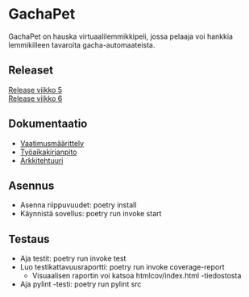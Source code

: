 # GachaPet
GachaPet on hauska virtuaalilemmikkipeli, jossa pelaaja voi hankkia lemmikilleen tavaroita gacha-automaateista.

## Releaset
[Release viikko 5](https://github.com/oonarauhala/ot-harjoitustyo/releases/tag/viikko5)  
[Release viikko 6](https://github.com/oonarauhala/ot-harjoitustyo/releases/tag/viikko6)

## Dokumentaatio
* [Vaatimusmäärittely](https://github.com/oonarauhala/ot-harjoitustyo/blob/master/dokumentaatio/vaatimusmaarittely.md)
* [Työaikakirjanpito](https://github.com/oonarauhala/ot-harjoitustyo/blob/master/dokumentaatio/ty%C3%B6aikakirjanpito.md)
* [Arkkitehtuuri](https://github.com/oonarauhala/ot-harjoitustyo/blob/master/dokumentaatio/arkkitehtuuri.md)

## Asennus
* Asenna riippuvuudet: poetry install
* Käynnistä sovellus: poetry run invoke start

## Testaus
* Aja testit: poetry run invoke test
* Luo testikattavuusraportti: poetry run invoke coverage-report
    * Visuaalisen raportin voi katsoa htmlcov/index.html -tiedostosta
* Aja pylint -testi: poetry run pylint src